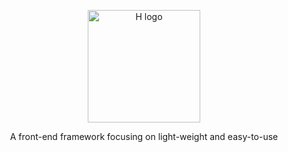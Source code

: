 <p align="center"><img width="180" src="https://ftp.bmp.ovh/imgs/2019/10/f2a59501e65a9d53.png" alt="H logo"></p>
<p align="center">A front-end framework focusing on light-weight and easy-to-use</p>


